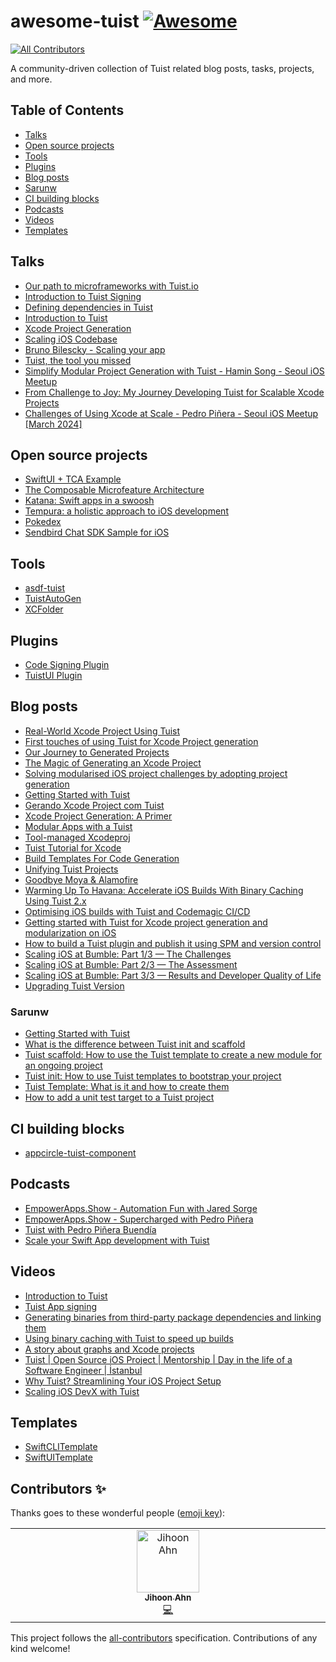 # awesome-tuist [![Awesome](https://awesome.re/badge.svg)](https://awesome.re)
<!-- ALL-CONTRIBUTORS-BADGE:START - Do not remove or modify this section -->
[![All Contributors](https://img.shields.io/badge/all_contributors-1-orange.svg?style=flat-square)](#contributors-)
<!-- ALL-CONTRIBUTORS-BADGE:END -->

A community-driven collection of Tuist related blog posts, tasks, projects, and more.

## Table of Contents

- [Talks](https://github.com/tuist/awesome-tuist#official)
- [Open source projects](https://github.com/tuist/awesome-tuist#open-source-projects)
- [Tools](https://github.com/tuist/awesome-tuist#tools)
- [Plugins](https://github.com/tuist/awesome-tuist#plugins)
- [Blog posts](https://github.com/tuist/awesome-tuist#blog-posts)
- [Sarunw](https://github.com/tuist/awesome-tuist#sarunw)
- [CI building blocks](https://github.com/tuist/awesome-tuist#ci-building-blocks)
- [Podcasts](https://github.com/tuist/awesome-tuist#podcasts)
- [Videos](https://github.com/tuist/awesome-tuist#videos)
- [Templates](https://github.com/tuist/awesome-tuist#templates)


## Talks

- [Our path to microframeworks with Tuist.io](https://www.youtube.com/watch?v=AHf_LkN8RK0)
- [Introduction to Tuist Signing](https://youtu.be/WGKp1EHcpME)
- [Defining dependencies in Tuist](https://www.youtube.com/watch?v=KHDNKdSKnkw&t=294s)
- [Introduction to Tuist](https://www.youtube.com/watch?v=wCVPWJvJGng&t=1s)
- [Xcode Project Generation](https://www.youtube.com/watch?v=Bxt37t_twug&t=216s)
- [Scaling iOS Codebase](https://blog.houzz.com/scaling-ios-codebase/)
- [Bruno Bilescky - Scaling your app](https://nslondon.com/#bruno-bilescky-scaling-your-app)
- [Tuist, the tool you missed](https://youtu.be/GIr_rk-FUFY)
- [Simplify Modular Project Generation with Tuist - Hamin Song - Seoul iOS Meetup](https://www.youtube.com/watch?v=chsMQCDfyDs)
- [From Challenge to Joy: My Journey Developing Tuist for Scalable Xcode Projects](https://www.youtube.com/watch?v=BqKBnFTiWQg)
- [Challenges of Using Xcode at Scale - Pedro Piñera - Seoul iOS Meetup [March 2024]](https://www.youtube.com/watch?v=rh7gDpvXH2I)

## Open source projects

- [SwiftUI + TCA Example](https://github.com/lm2s/Texther)
- [The Composable Microfeature Architecture](https://github.com/TYRONEMICHAEL/tuist-composable-architecture)
- [Katana: Swift apps in a swoosh](https://github.com/BendingSpoons/katana-swift)
- [Tempura: a holistic approach to iOS development](https://github.com/BendingSpoons/tempura-swift)
- [Pokedex](https://github.com/ronanociosoig/tuist-pokedex)
- [Sendbird Chat SDK Sample for iOS](https://github.com/sendbird/sendbird-chat-sample-ios)

## Tools

- [asdf-tuist](https://github.com/cprecioso/asdf-tuist)
- [TuistAutoGen](https://github.com/naldal/TuistAutoGen)
- [XCFolder](https://github.com/ZhgChgLi/XCFolder)

## Plugins

- [Code Signing Plugin](https://github.com/apps4everyone/tuist-plugin-signing)
- [TuistUI Plugin](https://github.com/jihoonme/tuistui)

## Blog posts

- [Real-World Xcode Project Using Tuist](https://getstream.io/blog/real-world-xcode-tuist/)
- [First touches of using Tuist for Xcode Project generation](https://medium.com/swlh/first-touches-of-using-tuist-for-xcode-project-generation-f46c630bc29b)
- [Our Journey to Generated Projects](https://www.ackee.cz/blog/en/tuist-our-journey-to-generated-projects/)
- [The Magic of Generating an Xcode Project](https://developers.soundcloud.com/blog/tuist-project-generation)
- [Solving modularised iOS project challenges by adopting project generation](https://medium.com/@daniell.jankowskii/solving-modularised-ios-project-challenges-by-adopting-project-generation-eda9cd1ee3bd)
- [Getting Started with Tuist](https://sarunw.com/posts/getting-started-with-tuist/)
- [Gerando Xcode Project com Tuist](https://deciomontanhani.com.br/gerando-xcodeproj-com-tuist/)
- [Xcode Project Generation: A Primer](https://jsorge.net/2021/03/15/xcode-project-generation-a-primer)
- [Modular Apps with a Tuist](https://medium.com/@ronan.ociosoig/modular-apps-with-a-tuist-8fdd8d3fd4bb)
- [Tool-managed Xcodeproj](https://www.thoughtworks.com/radar/techniques/tool-managed-xcodeproj)
- [Tuist Tutorial for Xcode](https://www.raywenderlich.com/24508362-tuist-tutorial-for-xcode)
- [Build Templates For Code Generation](https://ronanociosoig.medium.com/build-templates-for-code-generation-with-tuist-497656e3f6a5)
- [Unifying Tuist Projects](https://ronanociosoig.medium.com/unifying-tuist-projects-80abc226d756)
- [Goodbye Moya & Alamofire](https://ronanociosoig.medium.com/goodbye-moya-alamofire-simplify-your-dependancies-cff5dd649e91)
- [Warming Up To Havana: Accelerate iOS Builds With Binary Caching Using Tuist 2.x](https://ronanociosoig.medium.com/warming-up-to-havana-accelerate-ios-builds-with-binary-caching-using-tuist-2-x-bd9ea6631a92)
- [Optimising iOS builds with Tuist and Codemagic CI/CD](https://blog.codemagic.io/ios-app-caching-using-tuist-and-codemagic/)
- [Getting started with Tuist for Xcode project generation and modularization on iOS](https://www.runway.team/blog/getting-started-with-tuist-for-xcode-project-generation-and-modularization-on-ios)
- [How to build a Tuist plugin and publish it using SPM and version control](https://www.runway.team/blog/how-to-build-a-tuist-plugin-and-publish-it-using-spm-and-version-control)
- [Scaling iOS at Bumble: Part 1/3 — The Challenges](https://medium.com/bumble-tech/scaling-ios-at-bumble-76754fa874f7)
- [Scaling iOS at Bumble: Part 2/3 — The Assessment](https://medium.com/bumble-tech/scaling-ios-at-bumble-239e0fa009f2)
- [Scaling iOS at Bumble: Part 3/3 — Results and Developer Quality of Life](https://medium.com/@jonathan.crooke/scaling-ios-at-bumble-6f0602682903)
- [Upgrading Tuist Version](https://toyboy2.medium.com/upgrading-tuist-version-d53a0f37f402)

### Sarunw

- [Getting Started with Tuist](https://sarunw.com/posts/getting-started-with-tuist/)
- [What is the difference between Tuist init and scaffold](https://sarunw.com/posts/what-is-the-difference-between-tuist-init-and-scaffold/)
- [Tuist scaffold: How to use the Tuist template to create a new module for an ongoing project](https://sarunw.com/posts/tuist-scaffold/)
- [Tuist init: How to use Tuist templates to bootstrap your project](https://sarunw.com/posts/tuist-init/)
- [Tuist Template: What is it and how to create them](https://sarunw.com/posts/tuist-template/)
- [How to add a unit test target to a Tuist project](https://sarunw.com/posts/how-to-add-unit-test-target-to-tuist-project/)

## CI building blocks
- [appcircle-tuist-component](https://github.com/appcircleio/appcircle-tuist-component)

## Podcasts

- [EmpowerApps.Show - Automation Fun with Jared Sorge](https://brightdigit.com/episodes/084-automation-fun-with-jared-sorge/)
- [EmpowerApps.Show - Supercharged with Pedro Piñera](https://brightdigit.com/episodes/154-supercharged-with-pedro-pinera/)
- [Tuist with Pedro Piñera Buendía](https://thebakery.dev/08/)
- [Scale your Swift App development with Tuist](https://www.youtube.com/watch?v=GmQMKiH0hHk)

## Videos

- [Introduction to Tuist](https://www.youtube.com/watch?v=wCVPWJvJGng)
- [Tuist App signing ](https://www.youtube.com/watch?v=WGKp1EHcpME)
- [Generating binaries from third-party package dependencies and linking them](https://www.youtube.com/watch?v=D5sVLZanAJU)
- [Using binary caching with Tuist to speed up builds](https://www.youtube.com/watch?v=Qq7E3YlPJog)
- [A story about graphs and Xcode projects](https://www.youtube.com/watch?v=CxLtm1depZs)
- [Tuist | Open Source iOS Project | Mentorship | Day in the life of a Software Engineer | İstanbul](https://www.youtube.com/watch?v=rzTY7La1HWA)
- [Why Tuist? Streamlining Your iOS Project Setup](https://www.youtube.com/watch?v=CnsY_P8Y934)
- [Scaling iOS DevX with Tuist](https://www.youtube.com/watch?v=HybqYfIpIqc)

## Templates

- [SwiftCLITemplate](https://github.com/dfreniche/SwiftCLITemplate)
- [SwiftUITemplate](https://github.com/haifengkao/SwiftUITemplate)

## Contributors ✨

Thanks goes to these wonderful people ([emoji key](https://allcontributors.org/docs/en/emoji-key)):

<!-- ALL-CONTRIBUTORS-LIST:START - Do not remove or modify this section -->
<!-- prettier-ignore-start -->
<!-- markdownlint-disable -->
<table>
  <tbody>
    <tr>
      <td align="center" valign="top" width="14.28%"><a href="http://blog.jihoon.me"><img src="https://avatars.githubusercontent.com/u/68891494?v=4?s=100" width="100px;" alt="Jihoon Ahn"/><br /><sub><b>Jihoon Ahn</b></sub></a><br /><a href="https://github.com/tuist/awesome-tuist/commits?author=jihoonahn" title="Code">💻</a></td>
    </tr>
  </tbody>
</table>

<!-- markdownlint-restore -->
<!-- prettier-ignore-end -->

<!-- ALL-CONTRIBUTORS-LIST:END -->

This project follows the [all-contributors](https://github.com/all-contributors/all-contributors) specification. Contributions of any kind welcome!
